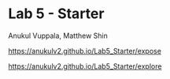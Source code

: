 # Lab 5 - Starter 
Anukul Vuppala, Matthew Shin


https://anukulv2.github.io/Lab5_Starter/expose

https://anukulv2.github.io/Lab5_Starter/explore
